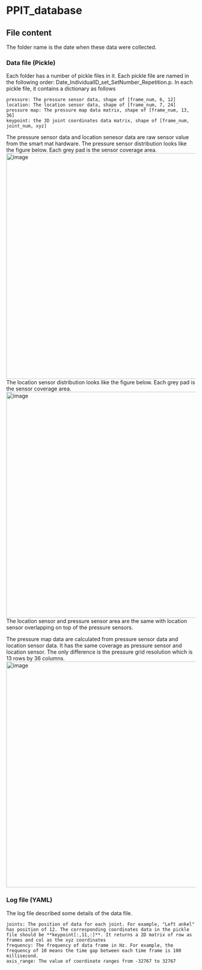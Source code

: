 # PPIT_database

## File content
The folder name is the date when these data were collected. 

### Data file (Pickle)
  Each folder has a number of pickle files in it. 
  Each pickle file are named in the following order: Date_IndividualID_set_SetNumber_Repetition.p.
  In each pickle file, it contains a dictionary as follows
  ```
  pressure: The pressure sensor data, shape of [frame_num, 6, 12]
  location: The location sensor data, shape of [frame_num, 7, 24]
  pressure map: The pressure map data matrix, shape of [frame_num, 13, 36]
  keypoint: the 3D joint coordinates data matrix, shape of [frame_num, joint_num, xyz]
  ```
The pressure sensor data and location senesor data are raw sensor value from the smart mat hardware. 
The pressure sensor distribution looks like the figure below. Each grey pad is the sensor coverage area.
<img width="600" alt="image" src="https://github.com/tg0uk/PPIT_database/assets/153914917/5a94fb4c-e31b-4d3c-a8a5-a969b629ed50">
The location sensor distribution looks like the figure below. Each grey pad is the sensor coverage area.
<img width="600" alt="image" src="https://github.com/tg0uk/PPIT_database/assets/153914917/cef99a7b-0e45-41d8-9719-64d7d7233cc5">
The location sensor and pressure sensor area are the same with location sensor overlapping on top of the pressure sensors.

The pressure map data are calculated from pressure sensor data and location sensor data. It has the same coverage as pressure sensor and location sensor. The only difference is the pressure grid resolution which is 13 rows by 36 columns. 
<img width="600" alt="image" src="https://github.com/tg0uk/PPIT_database/assets/153914917/fbb006da-79f5-4578-ab15-17844eae9c5b">


### Log file (YAML)
  The log file described some details of the data file.
  ```
joints: The position of data for each joint. For example, "Left ankel" has position of 12. The corresponding coordinates data in the pickle file should be **keypoint[:,11,:]**. It returns a 2D matrix of row as frames and col as the xyz coordinates
frequency: The frequency of data frame in Hz. For example, the frequency of 10 means the time gap between each time frame is 100 millisecond.
axis_range: The value of coordinate ranges from -32767 to 32767
```

  
